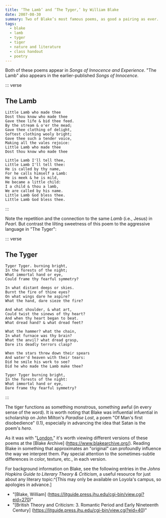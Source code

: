 ```yaml
---
title: ‘The Lamb’ and ‘The Tyger,’ by William Blake
date: 2007-08-30
summary: Two of Blake’s most famous poems, as good a pairing as ever.
tags:
  - blake
  - lamb
  - tyger
  - tiger
  - nature and literature
  - class handout
  - poetry
---
```


Both of these poems appear in <cite>Songs of Innocence and Experience</cite>. "The Lamb" also appears in the earlier-published <cite>Songs of Innocence</cite>.

::: verse
## The Lamb

    Little Lamb who made thee
    Dost thou know who made thee
    Gave thee life & bid thee feed.
    By the stream & o'er the mead;
    Gave thee clothing of delight,
    Softest clothing wooly bright;
    Gave thee such a tender voice,
    Making all the vales rejoice:
    Little Lamb who made thee
    Dost thou know who made thee

    Little Lamb I'll tell thee,
    Little Lamb I'll tell thee:
    He is called by thy name,
    For he calls himself a Lamb:
    He is meek & he is mild,
    He became a little child:
    I a child & thou a lamb,
    We are called by his name.
    Little Lamb God bless thee.
    Little Lamb God bless thee.
:::

Note the repetition and the connection to the same *Lamb* (i.e., Jesus) in <cite>Pearl</cite>. But contrast the lilting sweetness of this poem to the aggressive language in "The Tyger":

::: verse
## The Tyger

    Tyger Tyger. burning bright,
    In the forests of the night;
    What immortal hand or eye,
    Could frame thy fearful symmetry?

    In what distant deeps or skies.
    Burnt the fire of thine eyes?
    On what wings dare he aspire?
    What the hand, dare sieze the fire?

    And what shoulder, & what art,
    Could twist the sinews of thy heart?
    And when thy heart began to beat.
    What dread hand? & what dread feet?

    What the hammer? what the chain,
    In what furnace was thy brain?
    What the anvil? what dread grasp,
    Dare its deadly terrors clasp?

    When the stars threw down their spears
    And water'd heaven with their tears:
    Did he smile his work to see?
    Did he who made the Lamb make thee?

    Tyger Tyger burning bright,
    In the forests of the night:
    What immortal hand or eye,
    Dare frame thy fearful symmetry?
:::

The tiger functions as something monstrous, something awful (in every sense of the word). It is worth noting that Blake was influential infuential in scholarship on John Milton's <cite>Paradise Lost</cite>, a poem "Of Man's first disobedience" (I.1), especially in advancing the idea that Satan is the poem's *hero*.

As it was with "[London](/notes/blake-london)," it's worth viewing different versions of these poems at the [Blake Archive] (https://www.blakearchive.org/). Reading Blake in something that approximates an "original" can profoundly influence the way we interpret them. Pay special attention to the sometimes-subtle differences in color, texture, etc., in each version.

For background information on Blake, see the following entries in the <cite>Johns Hopkins Guide to Literary Theory & Criticism</cite>, a useful resource for just about any literary topic:^[This may only be available on Loyola's campus, so apologies in advance.]

* "[Blake, William] (https://litguide.press.jhu.edu/cgi-bin/view.cgi?eid=270)"
* "[British Theory and Criticism: 3. Romantic Period and Early Nineteenth Century] (https://litguide.press.jhu.edu/cgi-bin/view.cgi?eid=40)"
